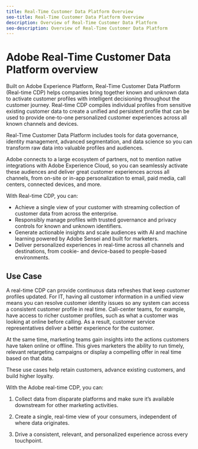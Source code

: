 ```yaml
---
title: Real-Time Customer Data Platform Overview
seo-title: Real-Time Customer Data Platform Overview
description: Overview of Real-Time Customer Data Platform
seo-description: Overview of Real-Time Customer Data Platform
---
```


# Adobe Real-Time Customer Data Platform overview

Built on Adobe Experience Platform, Real-Time Customer Data Platform (Real-time CDP) helps companies bring together known and unknown data to activate customer profiles with intelligent decisioning throughout the customer journey. Real-time CDP compiles individual profiles from sensitive existing customer data to create a unified and persistent profile that can be used to provide one-to-one personalized customer experiences across all known channels and devices.
 
Real-Time Customer Data Platform includes tools for data governance, identity management, advanced segmentation, and data science so you can transform raw data into valuable profiles and audiences. 
 
Adobe connects to a large ecosystem of partners, not to mention native integrations with Adobe Experience Cloud, so you can seamlessly activate these audiences and deliver great customer experiences across all channels, from on-site or in-app personalization to email, paid media, call centers, connected devices, and more.

With Real-time CDP, you can:

* Achieve a single view of your customer with streaming collection of customer data from across the enterprise.
* Responsibly manage profiles with trusted governance and privacy controls for known and unknown identifiers.
* Generate actionable insights and scale audiences with AI and machine learning powered by Adobe Sensei and built for marketers.
* Deliver personalized experiences in real-time across all channels and destinations, from cookie- and device-based to people-based environments.

## Use Case

A real-time CDP can provide continuous data refreshes that keep customer profiles updated. For IT, having all customer information in a unified view means you can resolve customer identity issues so any system can access a consistent customer profile in real time. Call-center teams, for example, have access to richer customer profiles, such as what a customer was looking at online before calling. As a result, customer service representatives deliver a better experience for the customer.

At the same time, marketing teams gain insights into the actions customers have taken online or offline. This gives marketers the ability to run timely, relevant retargeting campaigns or display a compelling offer in real time based on that data.

These use cases help retain customers, advance existing customers, and build higher loyalty.

With the Adobe real-time CDP, you can:

1. Collect data from disparate platforms and make sure it’s available downstream for other marketing activities. 

1. Create a single, real-time view of your consumers, independent of where data originates.  

1. Drive a consistent, relevant, and personalized experience across every touchpoint.  
